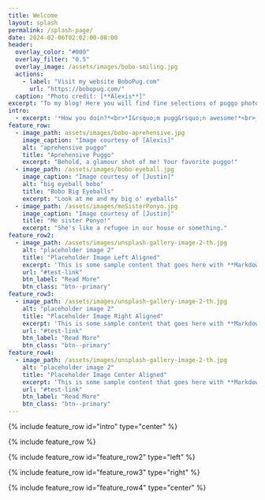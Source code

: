 ```yaml
---
title: Welcome
layout: splash
permalink: /splash-page/
date: 2024-02-06T02:02:00-08:00
header:
  overlay_color: "#000"
  overlay_filter: "0.5"
  overlay_image: /assets/images/bobo-smiling.jpg
  actions:
    - label: "Visit my website BoboPug.com"
      url: "https://bobopug.com/"
  caption: "Photo credit: [**Alexis**]"
excerpt: "To my blog! Here you will find fine selections of puggo photos - some with special guest Ponyo pug!"
intro: 
  - excerpt: '*How you doin?*<br>*I&rsquo;m pugg&rsquo;n awesome!*<br>__-somepuggy 2024__'
feature_row:
  - image_path: assets/images/bobo-aprehensive.jpg
    image_caption: "Image courtesy of [Alexis]"
    alt: "aprehensive puggo"
    title: "Aprehensive Puggo"
    excerpt: "Behold, a glamour shot of me! Your favorite puggo!"
  - image_path: /assets/images/bobo-eyeball.jpg
    image_caption: "Image courtesy of [Justin]"
    alt: "big eyeball bobo"
    title: "Bobo Big Eyeballs"
    excerpt: "Look at me and my big o' eyeballs"
  - image_path: /assets/images/meSisterPonyo.jpg
    image_caption: "Image courtesy of [Justin]"
    title: "Me sister Ponyo!"
    excerpt: "She's like a refugee in our house or something."
feature_row2:
  - image_path: /assets/images/unsplash-gallery-image-2-th.jpg
    alt: "placeholder image 2"
    title: "Placeholder Image Left Aligned"
    excerpt: 'This is some sample content that goes here with **Markdown** formatting. Left aligned with `type="left"`'
    url: "#test-link"
    btn_label: "Read More"
    btn_class: "btn--primary"
feature_row3:
  - image_path: /assets/images/unsplash-gallery-image-2-th.jpg
    alt: "placeholder image 2"
    title: "Placeholder Image Right Aligned"
    excerpt: 'This is some sample content that goes here with **Markdown** formatting. Right aligned with `type="right"`'
    url: "#test-link"
    btn_label: "Read More"
    btn_class: "btn--primary"
feature_row4:
  - image_path: /assets/images/unsplash-gallery-image-2-th.jpg
    alt: "placeholder image 2"
    title: "Placeholder Image Center Aligned"
    excerpt: 'This is some sample content that goes here with **Markdown** formatting. Centered with `type="center"`'
    url: "#test-link"
    btn_label: "Read More"
    btn_class: "btn--primary"
---
```


{% include feature_row id="intro" type="center" %}

{% include feature_row %}

{% include feature_row id="feature_row2" type="left" %}

{% include feature_row id="feature_row3" type="right" %}

{% include feature_row id="feature_row4" type="center" %}
